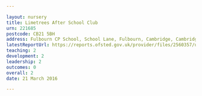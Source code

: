 ```yaml
---

layout: nursery
title: Limetrees After School Club
urn: 221685
postcode: CB21 5BH
address: Fulbourn CP School, School Lane, Fulbourn, Cambridge, Cambridgeshire, CB21 5BH
latestReportUrl: https://reports.ofsted.gov.uk/provider/files/2560357/urn/221685.pdf
teaching: 2
development: 2
leadership: 2
outcomes: 0
overall: 2
date: 21 March 2016

---
```

